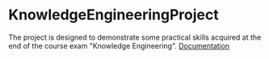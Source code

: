 # KnowledgeEngineeringProject
The project is designed to demonstrate some practical skills acquired at the end of the course exam "Knowledge Engineering". 
[Documentation](https://github.com/RayCatcherS/KnowledgeEngineeringProject/blob/main/NotebookSource.ipynb)
